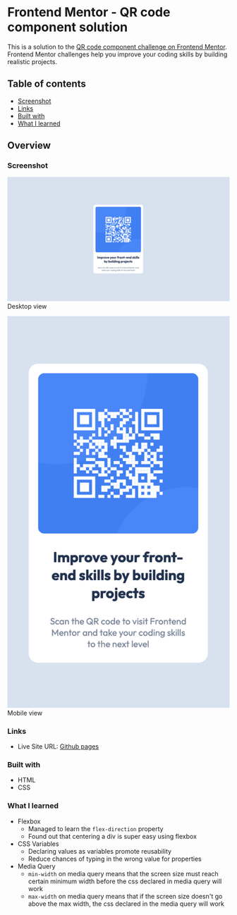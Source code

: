 # Frontend Mentor - QR code component solution

This is a solution to the [QR code component challenge on Frontend Mentor](https://www.frontendmentor.io/challenges/qr-code-component-iux_sIO_H). Frontend Mentor challenges help you improve your coding skills by building realistic projects. 

## Table of contents


- [Screenshot](#screenshot)
 - [Links](#links)
- [Built with](#built-with)
- [What I learned](#what-i-learned)

## Overview

### Screenshot
![qr-code design clone](screenshots/screenshot-desktop-view.png)  
Desktop view

![qr-code design clone](screenshots/screenshot-mobile-view.png)  
Mobile view

### Links

- Live Site URL: [Github pages](https://cyyong95.github.io/newbie/qr-code-component/)

### Built with
- HTML
- CSS

### What I learned
- Flexbox  
  - Managed to learn the `flex-direction` property
  - Found out that centering a div is super easy using flexbox
- CSS Variables
  - Declaring values as variables promote reusability
  - Reduce chances of typing in the wrong value for properties
- Media Query
  - `min-width` on media query means that the screen size must reach certain minimum width before the css declared in media query will work
  - `max-width` on media query means that if the screen size doesn't go above the max width, the css declared in the media query will work